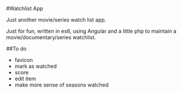 #Watchlist App

Just another movie/series watch list app.

Just for fun, written in es6, using Angular and a little php to maintain a movie/documentary/series watchlist.

##To do

- favicon
- mark as watched
- score
- edit item
- make more sense of seasons watched